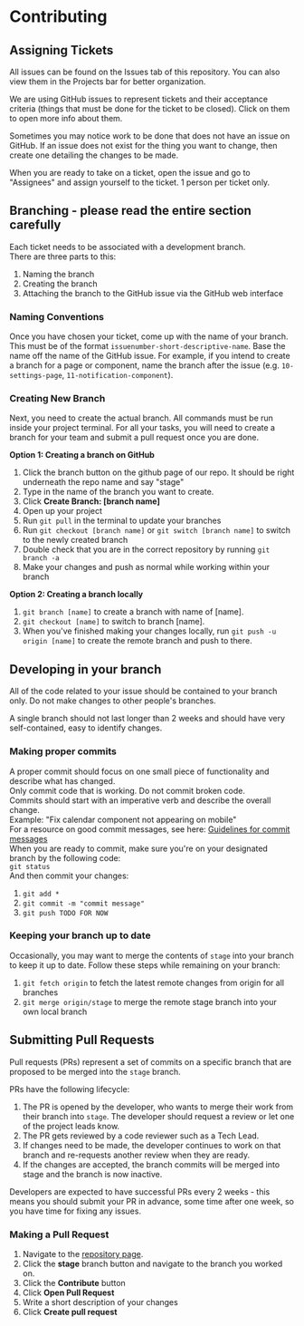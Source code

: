# Contributing

## Assigning Tickets

All issues can be found on the Issues tab of this repository. You can also view them in the Projects bar for better organization.

We are using GitHub issues to represent tickets and their acceptance criteria (things that must be done for the ticket to be closed). Click on them to open more info about them.

Sometimes you may notice work to be done that does not have an issue on GitHub. If an issue does not exist for the thing you want to change, then create one detailing the changes to be made.

When you are ready to take on a ticket, open the issue and go to "Assignees" and assign yourself to the ticket. 1 person per ticket only.

## Branching - please read the entire section carefully

Each ticket needs to be associated with a development branch.\
There are three parts to this:

1. Naming the branch
2. Creating the branch
3. Attaching the branch to the GitHub issue via the GitHub web interface

### Naming Conventions

Once you have chosen your ticket, come up with the name of your branch. This must be of the format `issuenumber-short-descriptive-name`. Base the name off the name of the GitHub issue. For example, if you intend to create a branch for a page or component, name the branch after the issue (e.g. `10-settings-page`, `11-notification-component`).

### Creating New Branch

Next, you need to create the actual branch.
All commands must be run inside your project terminal. For all your tasks, you will need to create a branch for your team and submit a pull request once you are done.

**Option 1: Creating a branch on GitHub**

1. Click the branch button on the github page of our repo. It should be right underneath the repo name and say "stage"
2. Type in the name of the branch you want to create.
3. Click **Create Branch: [branch name]**
4. Open up your project
5. Run `git pull` in the terminal to update your branches
6. Run `git checkout [branch name]` or `git switch [branch name]` to switch to the newly created branch
7. Double check that you are in the correct repository by running `git branch -a`
8. Make your changes and push as normal while working within your branch

**Option 2: Creating a branch locally**

1. `git branch [name]` to create a branch with name of [name].
2. `git checkout [name]` to switch to branch [name].
3. When you've finished making your changes locally, run `git push -u origin [name]` to create the remote branch and push to there.

## Developing in your branch

All of the code related to your issue should be contained to your branch only. Do not make changes to other people's branches.

A single branch should not last longer than 2 weeks and should have very self-contained, easy to identify changes.

### Making proper commits

A proper commit should focus on one small piece of functionality and describe what has changed.\
Only commit code that is working. Do not commit broken code.\
Commits should start with an imperative verb and describe the overall change.\
Example: "Fix calendar component not appearing on mobile"\
For a resource on good commit messages, see here: [Guidelines for commit messages](https://gist.github.com/luismts/495d982e8c5b1a0ced4a57cf3d93cf60)\
When you are ready to commit, make sure you're on your designated branch by the following code:\
`git status`\
And then commit your changes:

1. `git add *`
2. `git commit -m "commit message"`
3. `git push TODO FOR NOW`

### Keeping your branch up to date

Occasionally, you may want to merge the contents of `stage` into your branch to keep it up to date. Follow these steps while remaining on your branch:

1. `git fetch origin` to fetch the latest remote changes from origin for all branches
2. `git merge origin/stage` to merge the remote stage branch into your own local branch

## Submitting Pull Requests

Pull requests (PRs) represent a set of commits on a specific branch that are proposed to be merged into the `stage` branch.

PRs have the following lifecycle:

1. The PR is opened by the developer, who wants to merge their work from their branch into `stage`. The developer should request a review or let one of the project leads know.
2. The PR gets reviewed by a code reviewer such as a Tech Lead.
3. If changes need to be made, the developer continues to work on that branch and re-requests another review when they are ready.
4. If the changes are accepted, the branch commits will be merged into stage and the branch is now inactive.

Developers are expected to have successful PRs every 2 weeks - this means you should submit your PR in advance, some time after one week, so you have time for fixing any issues.

### Making a Pull Request

1. Navigate to the [repository page](https://github.com/cssgunc/ccc).
2. Click the **stage** branch button and navigate to the branch you worked on.
3. Click the **Contribute** button
4. Click **Open Pull Request**
5. Write a short description of your changes
6. Click **Create pull request**
